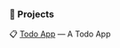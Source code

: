 ### 🚀 Projects
📋 [Todo App](https://github.com/yourusername/project1) — A Todo App
<!-- - 🔗 [Project 2](https://github.com/yourusername/project2) — Brief description of Project 2 -->
<!-- - 🔗 [Project 3](https://github.com/yourusername/project3) — Brief description of Project 3 -->

<!-- - 🚀 **[Project 1](https://github.com/yourusername/project1)** — Brief one-liner
- 🎯 **[Project 2](https://github.com/yourusername/project2)** — Brief one-liner
- 🛠️ **[Project 3](https://github.com/yourusername/project3)** — Brief one-liner
- 💬 **[Chat App](https://github.com/yourusername/chat-app)** — Real-time messaging with auth
- 📅 **[Task Planner](https://github.com/yourusername/task-planner)** — Full CRUD productivity tool
- 🖼️ **[Portfolio Site](https://github.com/yourusername/portfolio)** — Personal site with projects
➡️ *Check the pinned ones too above!* -->
